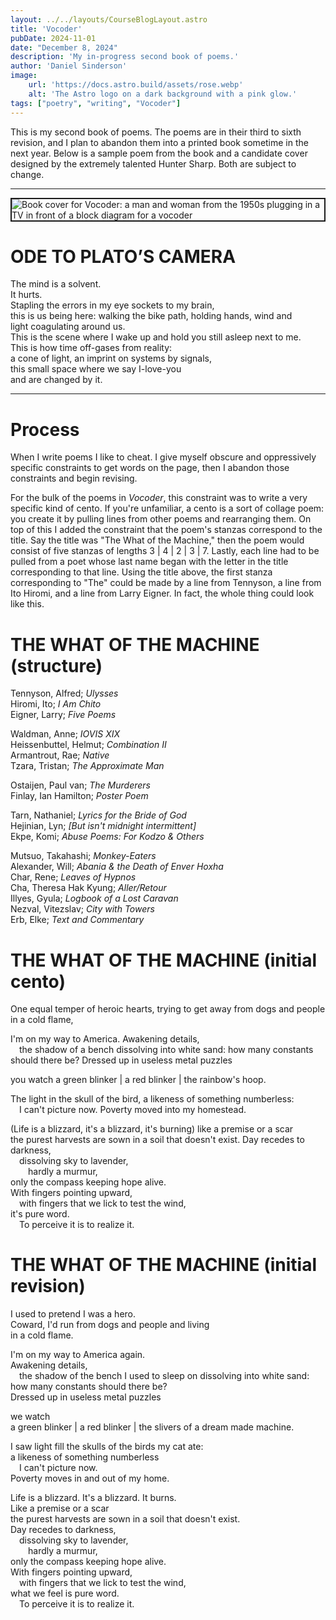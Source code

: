 ```yaml
---
layout: ../../layouts/CourseBlogLayout.astro
title: 'Vocoder'
pubDate: 2024-11-01
date: "December 8, 2024"
description: 'My in-progress second book of poems.'
author: 'Daniel Sinderson'
image:
    url: 'https://docs.astro.build/assets/rose.webp'
    alt: 'The Astro logo on a dark background with a pink glow.'
tags: ["poetry", "writing", "Vocoder"]
---
```

This is my second book of poems.
The poems are in their third to sixth revision, and I plan to abandon them into a printed book sometime in the next year.
Below is a sample poem from the book and a candidate cover designed by the extremely talented Hunter Sharp.
Both are subject to change.

---

<img
    class="fit-picture"
    src="/Vocoder.Cover-big.webp"
    title="Vocoder cover by Hunter Sharp"
    alt="Book cover for Vocoder: a man and woman from the 1950s plugging in a TV in front of a block diagram for a vocoder"
    style="border: 2px solid;"
/>

# ODE TO PLATO’S CAMERA  
The mind is a solvent.  
It hurts.  
Stapling the errors in my eye sockets to my brain,  
this is us being here: walking the bike path, holding hands, wind and  
light coagulating around us.  
This is the scene where I wake up and hold you still asleep next to me.  
This is how time off-gases from reality:  
a cone of light, an imprint on systems by signals,  
this small space where we say I-love-you  
and are changed by it.  

---
# Process
When I write poems I like to cheat.
I give myself obscure and oppressively specific constraints to get words on the page, then I abandon those constraints and begin revising.

For the bulk of the poems in *Vocoder*, this constraint was to write a very specific kind of cento.
If you're unfamiliar, a cento is a sort of collage poem: you create it by pulling lines from other poems and rearranging them.
On top of this I added the constraint that the poem's stanzas correspond to the title.
Say the title was "The What of the Machine," then the poem would consist of five stanzas of lengths 3 | 4 | 2 | 3 | 7.
Lastly, each line had to be pulled from a poet whose last name began with the letter in the title corresponding to that line.
Using the title above, the first stanza corresponding to "The" could be made by a line from Tennyson, a line from Ito Hiromi, and a line from Larry Eigner.
In fact, the whole thing could look like this.


# THE WHAT OF THE MACHINE (structure)
Tennyson, Alfred; *Ulysses*   
Hiromi, Ito; *I Am Chito*   
Eigner, Larry; *Five Poems*    

Waldman, Anne; *IOVIS XIX*   
Heissenbuttel, Helmut; *Combination II*    
Armantrout, Rae; *Native*     
Tzara, Tristan; *The Approximate Man*     

Ostaijen, Paul van; *The Murderers*    
Finlay, Ian Hamilton; *Poster Poem*    

Tarn, Nathaniel; *Lyrics for the Bride of God*     
Hejinian, Lyn; *[But isn't midnight intermittent]*    
Ekpe, Komi; *Abuse Poems: For Kodzo & Others*    

Mutsuo, Takahashi; *Monkey-Eaters*    
Alexander, Will; *Abania & the Death of Enver Hoxha*    
Char, Rene; *Leaves of Hypnos*    
Cha, Theresa Hak Kyung; *Aller/Retour*    
Illyes, Gyula; *Logbook of a Lost Caravan*    
Nezval, Vitezslav; *City with Towers*    
Erb, Elke; *Text and Commentary*   


# THE WHAT OF THE MACHINE (initial cento)
One equal temper of heroic hearts, 
trying to get away from dogs and people 
in a cold flame,

I'm on my way to America.
Awakening details,   
        &emsp;the shadow of a bench dissolving into white sand:
how many constants should there be? 
Dressed up in useless metal puzzles

you watch
a green blinker | a red blinker | the rainbow's hoop. 

The light in the skull of the bird, 
a likeness of something numberless:   
        &emsp;I can't picture now. 
Poverty moved into my homestead. 

(Life is a blizzard, it's a blizzard, it's burning) 
like a premise or a scar  
the purest harvests are sown in a soil that doesn't exist. 
Day recedes to darkness,   
        &emsp;dissolving sky to lavender,   
                &emsp;&emsp;hardly a murmur,  
only the compass keeping hope alive.  
With fingers pointing upward,   
        &emsp;with fingers that we lick to test the wind,    
it's pure word.   
        &emsp;To perceive it is to realize it.    


# THE WHAT OF THE MACHINE (initial revision)

I used to pretend I was a hero.  
Coward, I'd run from dogs and people and living  
in a cold flame.  

I'm on my way to America again.  
Awakening details,  
    &emsp;the shadow of the bench I used to sleep on dissolving into white sand:  
how many constants should there be?  
Dressed up in useless metal puzzles  

we watch  
a green blinker | a red blinker | the slivers of a dream made machine.  

I saw light fill the skulls of the birds my cat ate:  
a likeness of something numberless  
    &emsp;I can't picture now.  
Poverty moves in and out of my home.  

Life is a blizzard. It's a blizzard. It burns.  
Like a premise or a scar  
the purest harvests are sown in a soil that doesn't exist.  
Day recedes to darkness,  
    &emsp;dissolving sky to lavender,  
            &emsp;&emsp;hardly a murmur,  
only the compass keeping hope alive.  
With fingers pointing upward,  
    &emsp;with fingers that we lick to test the wind,  
what we feel is pure word.  
    &emsp;To perceive it is to realize it.  